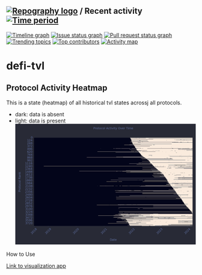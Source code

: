 ## [![Repography logo](https://images.repography.com/logo.svg)](https://repography.com) / Recent activity [![Time period](https://images.repography.com/48175364/dthinkr/defi-tvl/recent-activity/ftu4gLXyTEngbisW7lDrA1Fr3qaEaMunIKJQRcvYyYA/Ipexbs2TX1EruMSYd4M940D0vYtBLs3Iu8Tw2NMTtb0_badge.svg)](https://repography.com)

[![Timeline graph](https://images.repography.com/48175364/dthinkr/defi-tvl/recent-activity/ftu4gLXyTEngbisW7lDrA1Fr3qaEaMunIKJQRcvYyYA/Ipexbs2TX1EruMSYd4M940D0vYtBLs3Iu8Tw2NMTtb0_timeline.svg)](https://github.com/dthinkr/defi-tvl/commits)
[![Issue status graph](https://images.repography.com/48175364/dthinkr/defi-tvl/recent-activity/ftu4gLXyTEngbisW7lDrA1Fr3qaEaMunIKJQRcvYyYA/Ipexbs2TX1EruMSYd4M940D0vYtBLs3Iu8Tw2NMTtb0_issues.svg)](https://github.com/dthinkr/defi-tvl/issues)
[![Pull request status graph](https://images.repography.com/48175364/dthinkr/defi-tvl/recent-activity/ftu4gLXyTEngbisW7lDrA1Fr3qaEaMunIKJQRcvYyYA/Ipexbs2TX1EruMSYd4M940D0vYtBLs3Iu8Tw2NMTtb0_prs.svg)](https://github.com/dthinkr/defi-tvl/pulls)
[![Trending topics](https://images.repography.com/48175364/dthinkr/defi-tvl/recent-activity/ftu4gLXyTEngbisW7lDrA1Fr3qaEaMunIKJQRcvYyYA/Ipexbs2TX1EruMSYd4M940D0vYtBLs3Iu8Tw2NMTtb0_words.svg)](https://github.com/dthinkr/defi-tvl/commits)
[![Top contributors](https://images.repography.com/48175364/dthinkr/defi-tvl/recent-activity/ftu4gLXyTEngbisW7lDrA1Fr3qaEaMunIKJQRcvYyYA/Ipexbs2TX1EruMSYd4M940D0vYtBLs3Iu8Tw2NMTtb0_users.svg)](https://github.com/dthinkr/defi-tvl/graphs/contributors)
[![Activity map](https://images.repography.com/48175364/dthinkr/defi-tvl/recent-activity/ftu4gLXyTEngbisW7lDrA1Fr3qaEaMunIKJQRcvYyYA/Ipexbs2TX1EruMSYd4M940D0vYtBLs3Iu8Tw2NMTtb0_map.svg)](https://github.com/dthinkr/defi-tvl/commits)

# defi-tvl

## Protocol Activity Heatmap

This is a state (heatmap) of all historical tvl states acrossj all protocols.

- dark: data is absent
- light: data is present
  ![Protocol Activity Heatmap](data/protocol_activity_heatmap.png)

How to Use

[Link to visualization app](https://defi-tvl.streamlit.app/)
